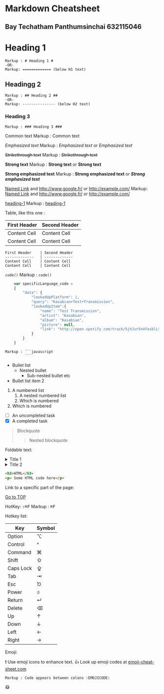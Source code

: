 Markdown Cheatsheet <a name="TOP"></a>
==================
Bay Techatham Panthumsinchai 632115046
----
# Heading 1 #
    Markup : # Heading 1 #
    -OR-
    Markup: ============= (below H1 text)

## Headingg 2 ##
    Markup : ## Heading 2 ##
    -OR-
    Markup: --------------- (below H2 text)

### Heading 3 ###
    Markup : ### Heading 3 ###

Common text
    Markup : Common text

_Emphasized text_
    Markup : _Emphasized text_ or *Emphasized text*

~~Strikethrough text~~
    Markup : ~~Strikethrough text~~

__Strong text__
    Markup : __Strong text__ or **Strong text**

__Strong emphasized text__
    Markup : __Strong emphasized text__ or ***Strong emphasized text***

[Named Link](http://www.google.fr/ "Named link title") and http://www.google.fr/ or <http://example.com/>
    Markup: [Named Link](http://www.google.fr/ "Named link title") and http://www.google.fr/ or <http://example.com/>

[heading-1](#heading-1 "Goto heading-1")
    Markup : [heading-1](#heading-1 "Goto heading-1")

Table, like this one :

First Header    | Second Header
-------------   | -------------
Content Cell    | Content Cell
Content Cell    | Content Cell

```
First Header    | Second Header
-------------   | -------------
Content Cell    | Content Cell
Content Cell    | Content Cell
```


`code()`
    Markup : `code()`

```javascript
    var specificLanguage_code =
    {
        "data": {
            "lookedUpPlatform": 1,
            "query": "Kasabian+Test+Transmission",
            "lookedUpItem":{
                "name": "Test Transmission",
                "artist": "Kasabian",
                "album": "Kasabian",
                "picture": null,
                "link": "http://open.spotify.com/track/5jhJur5n4fasblLSCOcrTp"
            }
        }
    }
```
    Markup : ```javascript
             ```

* Bullet list
    * Nested bullet
        * Sub-nested bullet etc
* Bullet list item 2
1. A numbered list
    1. A nested numbered list
    2. Which is numbered
2. Which is numbered

- [ ] An uncompleted task
- [x] A completed task

> Blockquote
>> Nested blockquote

Foldable text:

<details>
    <summary>Title 1</summary>
    <p>Content 1 Content 1 Content 1 Content 1 Content 1</p>
</details>
<details>
<summary>Title 2</summary>
<p>Content 2 Content 2 Content 2 Content 2 Content 2</p>
</details>

```html
<h3>HTML</h3>
<p> Some HTML code here</p>
```

Link to a specific part of the page:

[Go to TOP](#TOP)

HotKey:
<kbd> ⇧⌘F</kbd>
    Markup : <kbd>⌘F</kbd>

Hotkey list:

| Key | Symbol |
| --- | ---|
| Option | ⌥ |
| Control | ^ |
| Command | ⌘ |
| Shift | ⇧ |
| Caps Lock | ⇪ |
| Tab | ⇥ |
| Esc | ⎋ |
| Power | ⏀ |
| Return | ↵ |
| Delete | ⌫ |
| Up | ↑ |
| Down | ↓ |
| Left | ← |
| Right | → |

Emoji:

:exclamation: Use emoji icons to enhance text. :+1: Look up emoji codes at [emoji-cheat-sheet.com](http://emoji-cheat-sheet.com/)

    Markup : Code appears between colons :EMOJICODE:

:mask:
